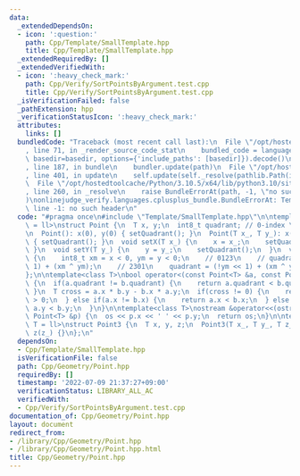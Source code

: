 ```yaml
---
data:
  _extendedDependsOn:
  - icon: ':question:'
    path: Cpp/Template/SmallTemplate.hpp
    title: Cpp/Template/SmallTemplate.hpp
  _extendedRequiredBy: []
  _extendedVerifiedWith:
  - icon: ':heavy_check_mark:'
    path: Cpp/Verify/SortPointsByArgument.test.cpp
    title: Cpp/Verify/SortPointsByArgument.test.cpp
  _isVerificationFailed: false
  _pathExtension: hpp
  _verificationStatusIcon: ':heavy_check_mark:'
  attributes:
    links: []
  bundledCode: "Traceback (most recent call last):\n  File \"/opt/hostedtoolcache/Python/3.10.5/x64/lib/python3.10/site-packages/onlinejudge_verify/documentation/build.py\"\
    , line 71, in _render_source_code_stat\n    bundled_code = language.bundle(stat.path,\
    \ basedir=basedir, options={'include_paths': [basedir]}).decode()\n  File \"/opt/hostedtoolcache/Python/3.10.5/x64/lib/python3.10/site-packages/onlinejudge_verify/languages/cplusplus.py\"\
    , line 187, in bundle\n    bundler.update(path)\n  File \"/opt/hostedtoolcache/Python/3.10.5/x64/lib/python3.10/site-packages/onlinejudge_verify/languages/cplusplus_bundle.py\"\
    , line 401, in update\n    self.update(self._resolve(pathlib.Path(included), included_from=path))\n\
    \  File \"/opt/hostedtoolcache/Python/3.10.5/x64/lib/python3.10/site-packages/onlinejudge_verify/languages/cplusplus_bundle.py\"\
    , line 260, in _resolve\n    raise BundleErrorAt(path, -1, \"no such header\"\
    )\nonlinejudge_verify.languages.cplusplus_bundle.BundleErrorAt: Template/SmallTemplate.hpp:\
    \ line -1: no such header\n"
  code: "#pragma once\n#include \"Template/SmallTemplate.hpp\"\n\ntemplate<class T\
    \ = ll>\nstruct Point {\n  T x, y;\n  int8_t quadrant; // 0-index \u8C61\u9650\
    \n  Point(): x(0), y(0) { setQuadrant(); }\n  Point(T x_, T y_): x(x_), y(y_)\
    \ { setQuadrant(); }\n  void setX(T x_) {\n    x = x_;\n    setQuadrant();\n \
    \ }\n  void setY(T y_) {\n    y = y_;\n    setQuadrant();\n  }\n  void setQuadrant()\
    \ {\n    int8_t xm = x < 0, ym = y < 0;\n    // 0123\n    // quadrant = (ym <<\
    \ 1) + (xm ^ ym);\n    // 2301\n    quadrant = (!ym << 1) + (xm ^ ym);\n  }\n\
    };\n\ntemplate<class T>\nbool operator<(const Point<T> &a, const Point<T> &b)\
    \ {\n  if(a.quadrant != b.quadrant) {\n    return a.quadrant < b.quadrant;\n \
    \ }\n  T cross = a.x * b.y - b.x * a.y;\n  if(cross != 0) {\n    return cross\
    \ > 0;\n  } else if(a.x != b.x) {\n    return a.x < b.x;\n  } else {\n    return\
    \ a.y < b.y;\n  }\n}\n\ntemplate<class T>\nostream &operator<<(ostream &os, const\
    \ Point<T> &p) {\n  os << p.x << ' ' << p.y;\n  return os;\n}\n\ntemplate<class\
    \ T = ll>\nstruct Point3 {\n  T x, y, z;\n  Point3(T x_, T y_, T z_): x(x_), y(y_),\
    \ z(z_) {}\n};\n"
  dependsOn:
  - Cpp/Template/SmallTemplate.hpp
  isVerificationFile: false
  path: Cpp/Geometry/Point.hpp
  requiredBy: []
  timestamp: '2022-07-09 21:37:27+09:00'
  verificationStatus: LIBRARY_ALL_AC
  verifiedWith:
  - Cpp/Verify/SortPointsByArgument.test.cpp
documentation_of: Cpp/Geometry/Point.hpp
layout: document
redirect_from:
- /library/Cpp/Geometry/Point.hpp
- /library/Cpp/Geometry/Point.hpp.html
title: Cpp/Geometry/Point.hpp
---
```

